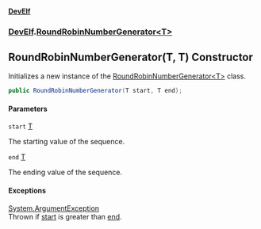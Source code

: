 #### [DevElf](README.md 'README')
### [DevElf](DevElf.md 'DevElf').[RoundRobinNumberGenerator&lt;T&gt;](RoundRobinNumberGenerator_T_.md 'DevElf\.RoundRobinNumberGenerator\<T\>')

## RoundRobinNumberGenerator\(T, T\) Constructor

Initializes a new instance of the [RoundRobinNumberGenerator&lt;T&gt;](RoundRobinNumberGenerator_T_.md 'DevElf\.RoundRobinNumberGenerator\<T\>') class\.

```csharp
public RoundRobinNumberGenerator(T start, T end);
```
#### Parameters

<a name='DevElf.RoundRobinNumberGenerator_T_.RoundRobinNumberGenerator(T,T).start'></a>

`start` [T](RoundRobinNumberGenerator_T_.md#DevElf.RoundRobinNumberGenerator_T_.T 'DevElf\.RoundRobinNumberGenerator\<T\>\.T')

The starting value of the sequence\.

<a name='DevElf.RoundRobinNumberGenerator_T_.RoundRobinNumberGenerator(T,T).end'></a>

`end` [T](RoundRobinNumberGenerator_T_.md#DevElf.RoundRobinNumberGenerator_T_.T 'DevElf\.RoundRobinNumberGenerator\<T\>\.T')

The ending value of the sequence\.

#### Exceptions

[System\.ArgumentException](https://learn.microsoft.com/en-us/dotnet/api/system.argumentexception 'System\.ArgumentException')  
Thrown if [start](RoundRobinNumberGenerator_T_..ctor.BQ7SXSX0RJJGA8DO29J5OPPQ6.md#DevElf.RoundRobinNumberGenerator_T_.RoundRobinNumberGenerator(T,T).start 'DevElf\.RoundRobinNumberGenerator\<T\>\.RoundRobinNumberGenerator\(T, T\)\.start') is greater than [end](RoundRobinNumberGenerator_T_..ctor.BQ7SXSX0RJJGA8DO29J5OPPQ6.md#DevElf.RoundRobinNumberGenerator_T_.RoundRobinNumberGenerator(T,T).end 'DevElf\.RoundRobinNumberGenerator\<T\>\.RoundRobinNumberGenerator\(T, T\)\.end')\.
